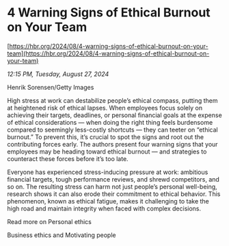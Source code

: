 # 4 Warning Signs of Ethical Burnout on Your Team

[https://hbr.org/2024/08/4-warning-signs-of-ethical-burnout-on-your-team](https://hbr.org/2024/08/4-warning-signs-of-ethical-burnout-on-your-team)

*12:15 PM, Tuesday, August 27, 2024*

Henrik Sorensen/Getty Images

High stress at work can destabilize people’s ethical compass, putting them at heightened risk of ethical lapses. When employees focus solely on achieving their targets, deadlines, or personal financial goals at the expense of ethical considerations — when doing the right thing feels burdensome compared to seemingly less-costly shortcuts — they can teeter on “ethical burnout.” To prevent this, it’s crucial to spot the signs and root out the contributing forces early. The authors present four warning signs that your employees may be heading toward ethical burnout — and strategies to counteract these forces before it’s too late.

Everyone has experienced stress-inducing pressure at work: ambitious financial targets, tough performance reviews, and shrewd competitors, and so on. The resulting stress can harm not just people’s personal well-being, research shows it can also erode their commitment to ethical behavior. This phenomenon, known as ethical fatigue, makes it challenging to take the high road and maintain integrity when faced with complex decisions.

Read more on Personal ethics

Business ethics and Motivating people

